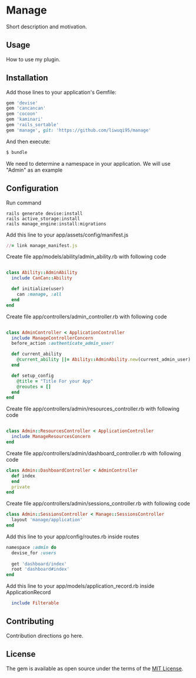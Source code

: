 # Manage

Short description and motivation.

## Usage

How to use my plugin.

## Installation

Add those lines to your application's Gemfile:

```ruby
gem 'devise'
gem 'cancancan'
gem 'cocoon'
gem 'kaminari'
gem 'rails_sortable'
gem 'manage', git: 'https://github.com/liwuqi95/manage'
```

And then execute:

```bash
$ bundle
```

We need to determine a namespace in your application. We will use "Admin" as an example

## Configuration

Run command

```shell
rails generate devise:install
rails active_storage:install
rails manage_engine:install:migrations
```

Add this line to your app/assets/config/manifest.js

```ruby
//= link manage_manifest.js
```

Create file app/models/ability/admin_ability.rb with following code

```ruby

class Ability::AdminAbility
  include CanCan::Ability

  def initialize(user)
    can :manage, :all
  end
end

```

Create file app/controllers/admin_controller.rb with following code

```ruby

class AdminController < ApplicationController
  include ManageControllerConcern
  before_action :authenticate_admin_user!

  def current_ability
    @current_ability ||= Ability::AdminAbility.new(current_admin_user)
  end

  def setup_config
    @title = "Title For your App"
    @reoutes = []
  end
end
```

Create file app/controllers/admin/resources_controller.rb with following code

```ruby

class Admin::ResourcesController < ApplicationController
  include ManageResourcesConcern
end
```

Create file app/controllers/admin/dashboard_controller.rb with following code

```ruby
class Admin::DashboardController < AdminController
  def index
  end
  private
end

```

Create file app/controllers/admin/sessions_controller.rb with following code

```ruby
class Admin::SessionsController < Manage::SessionsController
  layout 'manage/application'
end

```

Add this line to your app/config/routes.rb inside routes

```ruby
namespace :admin do
  devise_for :users
  
  get 'dashboard/index'
  root 'dashboard#index'
end
```

Add this line to your app/models/application_record.rb inside ApplicationRecord

```ruby
  include Filterable
```

## Contributing

Contribution directions go here.

## License

The gem is available as open source under the terms of the [MIT License](https://opensource.org/licenses/MIT).
